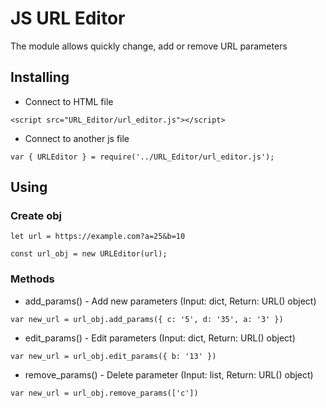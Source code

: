 # JS URL Editor

The module allows quickly change, add or remove URL parameters

## Installing
- Connect to HTML file

`<script src="URL_Editor/url_editor.js"></script>`

- Connect to another js file

`var { URLEditor } = require('../URL_Editor/url_editor.js');`

## Using

### Create obj

`let url = https://example.com?a=25&b=10`

`const url_obj = new URLEditor(url);`

### Methods

- add_params() - Add new parameters (Input: dict, Return: URL() object)

`var new_url = url_obj.add_params({ c: '5', d: '35', a: '3' })`

- edit_params() - Edit parameters (Input: dict, Return: URL() object)

`var new_url = url_obj.edit_params({ b: '13' })`

- remove_params() - Delete parameter (Input: list, Return: URL() object)

`var new_url = url_obj.remove_params(['c'])`



